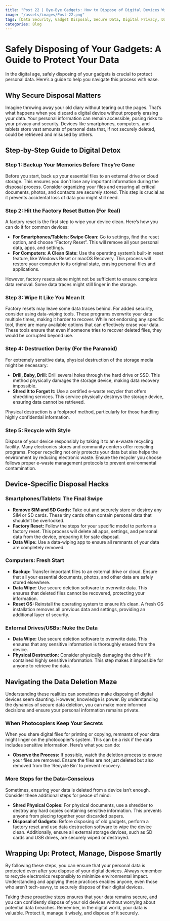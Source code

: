 ```yaml
---
title: "Post 22 | Bye-Bye Gadgets: How to Dispose of Digital Devices Without Losing Your Marbles"
image: "/assets/images/Post-22.png"
tags: [Data Security, Gadget Disposal, Secure Data, Digital Privacy, Data Protection, Cyber Security, DeviceDisposal, EwasteRecycling, Data Wiping, Secure Disposal, TechSafety, PersonalData, Digital Safety, Data Destruction, Digital Detox]
categories: Blog
---
```

# Safely Disposing of Your Gadgets: A Guide to Protect Your Data

In the digital age, safely disposing of your gadgets is crucial to protect personal data. Here’s a guide to help you navigate this process with ease.

## Why Secure Disposal Matters

Imagine throwing away your old diary without tearing out the pages. That’s what happens when you discard a digital device without properly erasing your data. Your personal information can remain accessible, posing risks to your privacy and security. Devices like smartphones, computers, and tablets store vast amounts of personal data that, if not securely deleted, could be retrieved and misused by others.

## Step-by-Step Guide to Digital Detox

### Step 1: Backup Your Memories Before They’re Gone

Before you start, back up your essential files to an external drive or cloud storage. This ensures you don’t lose any important information during the disposal process. Consider organizing your files and ensuring all critical documents, photos, and contacts are securely stored. This step is crucial as it prevents accidental loss of data you might still need.

### Step 2: Hit the Factory Reset Button (For Real)

A factory reset is the first step to wipe your device clean. Here’s how you can do it for common devices:

- **For Smartphones/Tablets: Swipe Clean:** Go to settings, find the reset option, and choose “Factory Reset”. This will remove all your personal data, apps, and settings.
- **For Computers: A Clean Slate:** Use the operating system’s built-in reset feature, like Windows Reset or macOS Recovery. This process will restore your computer to its original state, erasing personal files and applications.

However, factory resets alone might not be sufficient to ensure complete data removal. Some data traces might still linger in the storage.

### Step 3: Wipe It Like You Mean It

Factory resets may leave some data traces behind. For added security, consider using data-wiping tools. These programs overwrite your data multiple times, making it harder to recover. While not endorsing any specific tool, there are many available options that can effectively erase your data. These tools ensure that even if someone tries to recover deleted files, they would be corrupted beyond use.

### Step 4: Destruction Derby (For the Paranoid)

For extremely sensitive data, physical destruction of the storage media might be necessary:

- **Drill, Baby, Drill:** Drill several holes through the hard drive or SSD. This method physically damages the storage device, making data recovery impossible.
- **Shred It to Forget It:** Use a certified e-waste recycler that offers shredding services. This service physically destroys the storage device, ensuring data cannot be retrieved.

Physical destruction is a foolproof method, particularly for those handling highly confidential information.

### Step 5: Recycle with Style

Dispose of your device responsibly by taking it to an e-waste recycling facility. Many electronics stores and community centers offer recycling programs. Proper recycling not only protects your data but also helps the environment by reducing electronic waste. Ensure the recycler you choose follows proper e-waste management protocols to prevent environmental contamination.

## Device-Specific Disposal Hacks

### Smartphones/Tablets: The Final Swipe

- **Remove SIM and SD Cards:** Take out and securely store or destroy any SIM or SD cards. These tiny cards often contain personal data that shouldn’t be overlooked.
- **Factory Reset:** Follow the steps for your specific model to perform a factory reset. This process will delete all apps, settings, and personal data from the device, preparing it for safe disposal.
- **Data Wipe:** Use a data-wiping app to ensure all remnants of your data are completely removed.

### Computers: Fresh Start

- **Backup:** Transfer important files to an external drive or cloud. Ensure that all your essential documents, photos, and other data are safely stored elsewhere.
- **Data Wipe:** Use secure deletion software to overwrite data. This ensures that deleted files cannot be recovered, protecting your information.
- **Reset OS:** Reinstall the operating system to ensure it’s clean. A fresh OS installation removes all previous data and settings, providing an additional layer of security.

### External Drives/USBs: Nuke the Data

- **Data Wipe:** Use secure deletion software to overwrite data. This ensures that any sensitive information is thoroughly erased from the device.
- **Physical Destruction:** Consider physically damaging the drive if it contained highly sensitive information. This step makes it impossible for anyone to retrieve the data.

## Navigating the Data Deletion Maze

Understanding these realities can sometimes make disposing of digital devices seem daunting. However, knowledge is power. By understanding the dynamics of secure data deletion, you can make more informed decisions and ensure your personal information remains private.

### When Photocopiers Keep Your Secrets

When you share digital files for printing or copying, remnants of your data might linger on the photocopier’s system. This can be a risk if the data includes sensitive information. Here’s what you can do:

- **Observe the Process:** If possible, watch the deletion process to ensure your files are removed. Ensure the files are not just deleted but also removed from the ‘Recycle Bin’ to prevent recovery.

### More Steps for the Data-Conscious

Sometimes, ensuring your data is deleted from a device isn’t enough. Consider these additional steps for peace of mind:

- **Shred Physical Copies:** For physical documents, use a shredder to destroy any hard copies containing sensitive information. This prevents anyone from piecing together your discarded papers.
- **Disposal of Gadgets:** Before disposing of old gadgets, perform a factory reset and use data destruction software to wipe the device clean. Additionally, ensure all external storage devices, such as SD cards and USB drives, are securely wiped or destroyed.

## Wrapping Up: Protect, Manage, Dispose Smartly

By following these steps, you can ensure that your personal data is protected even after you dispose of your digital devices. Always remember to recycle electronics responsibly to minimize environmental impact. Understanding and applying these practices enables anyone, even those who aren’t tech-savvy, to securely dispose of their digital devices. 

Taking these proactive steps ensures that your data remains secure, and you can confidently dispose of your old devices without worrying about potential data breaches. Remember, in the digital world, your data is valuable. Protect it, manage it wisely, and dispose of it securely.
